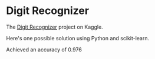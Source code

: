 # Digit Recognizer 
The [Digit Recognizer](https://www.kaggle.com/c/digit-recognizer) project on Kaggle.

Here's one possible solution using Python and scikit-learn.

Achieved an accuracy of 0.976
